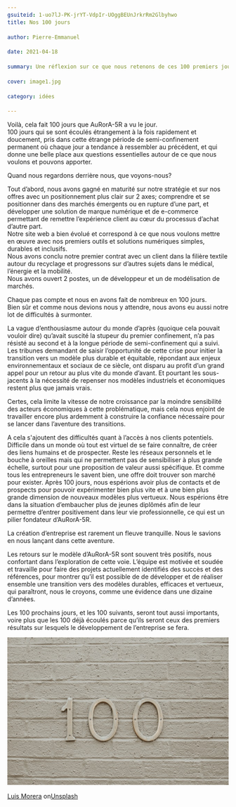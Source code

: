 ```yaml
---
gsuiteid: 1-uo7lJ-PK-jrYT-VdpIr-UOggBEUnJrkrRm2Glbyhwo
title: Nos 100 jours

author: Pierre-Emmanuel

date: 2021-04-18

summary: Une réflexion sur ce que nous retenons de ces 100 premiers jours. 

cover: image1.jpg

category: idées

---
```


Voilà, cela fait 100 jours que AuRorA-5R a vu le jour.   
100 jours qui se sont écoulés étrangement à la fois rapidement et doucement, pris dans cette étrange période de semi-confinement permanent où chaque jour a tendance à ressembler au précédent, et qui donne une belle place aux questions essentielles autour de ce que nous voulons et pouvons apporter.

Quand nous regardons derrière nous, que voyons-nous?

Tout d’abord, nous avons gagné en maturité sur notre stratégie et sur nos offres avec un positionnement plus clair sur 2 axes; comprendre et se positionner dans des marchés émergents ou en rupture d’une part, et développer une solution de marque numérique et de e-commerce permettant de remettre l’expérience client au cœur du processus d’achat d’autre part.   
Notre site web a bien évolué et correspond à ce que nous voulons mettre en œuvre avec nos premiers outils et solutions numériques simples, durables et inclusifs.   
Nous avons conclu notre premier contrat avec un client dans la filière textile autour du recyclage et progressons sur d’autres sujets dans le médical, l’énergie et la mobilité.   
Nous avons ouvert 2 postes, un de développeur et un de modélisation de marchés. 

Chaque pas compte et nous en avons fait de nombreux en 100 jours.   
Bien sûr et comme nous devions nous y attendre, nous avons eu aussi notre lot de difficultés à surmonter. 

La vague d’enthousiasme autour du monde d’après (quoique cela pouvait vouloir dire) qu’avait suscité la stupeur du premier confinement, n’a pas résisté au second et à la longue période de semi-confinement qui a suivi.   
Les tribunes demandant de saisir l’opportunité de cette crise pour initier la transition vers un modèle plus durable et équitable, répondant aux enjeux environnementaux et sociaux de ce siècle, ont disparu au profit d’un grand appel pour un retour au plus vite du monde d’avant. Et pourtant les sous-jacents à la nécessité de repenser nos modèles industriels et économiques restent plus que jamais vrais. 

Certes, cela limite la vitesse de notre croissance par la moindre sensibilité des acteurs économiques à cette problématique, mais cela nous enjoint de travailler encore plus ardemment à construire la confiance nécessaire pour se lancer dans l’aventure des transitions.

A cela s'ajoutent des difficultés quant à l’accès à nos clients potentiels. Difficile dans un monde où tout est virtuel de se faire connaître, de créer des liens humains et de prospecter. Reste les réseaux personnels et le bouche à oreilles mais qui ne permettent pas de sensibiliser à plus grande échelle, surtout pour une proposition de valeur aussi spécifique. Et comme tous les entrepreneurs le savent bien, une offre doit trouver son marché pour exister. Après 100 jours, nous espérions avoir plus de contacts et de prospects pour pouvoir expérimenter bien plus vite et à une bien plus grande dimension de nouveaux modèles plus vertueux. Nous espérions être dans la situation d’embaucher plus de jeunes diplômés afin de leur permettre d’entrer positivement dans leur vie professionnelle, ce qui est un pilier fondateur d’AuRorA-5R.

La création d’entreprise est rarement un fleuve tranquille. Nous le savions en nous lançant dans cette aventure. 

Les retours sur le modèle d’AuRorA-5R sont souvent très positifs, nous confortant dans l’exploration de cette voie. L’équipe est motivée et soudée et travaille pour faire des projets actuellement identifiés des succès et des références, pour montrer qu’il est possible de de développer et de réaliser ensemble une transition vers des modèles durables, efficaces et vertueux, qui paraîtront, nous le croyons, comme une évidence dans une dizaine d’années.

Les 100 prochains jours, et les 100 suivants, seront tout aussi importants, voire plus que les 100 déjà écoulés parce qu’ils seront ceux des premiers résultats sur lesquels le développement de l’entreprise se fera.

![](images/image1.jpg)

[Luis Morera](https://www.google.com/url?q=https://unsplash.com/@luismorerat?utm_source%3Dunsplash%26utm_medium%3Dreferral%26utm_content%3DcreditCopyText&sa=D&source=editors&ust=1622280632123000&usg=AOvVaw2W7xG33QanqRmNkweC4LEi) on[Unsplash](https://www.google.com/url?q=https://unsplash.com/s/photos/100?utm_source%3Dunsplash%26utm_medium%3Dreferral%26utm_content%3DcreditCopyText&sa=D&source=editors&ust=1622280632124000&usg=AOvVaw0zBQz5fr-Koyyoo0762OQH)

